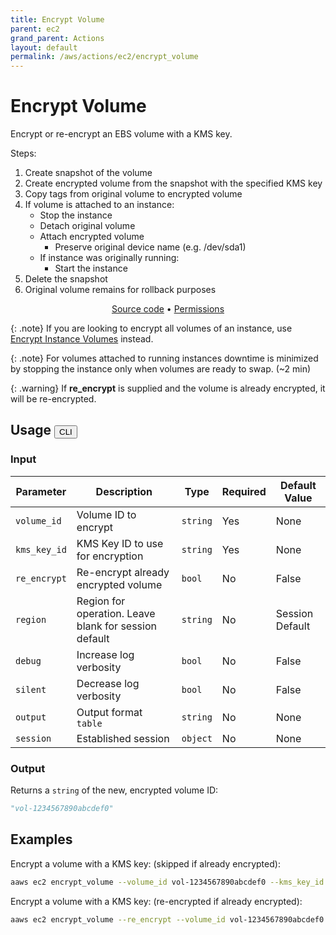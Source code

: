 ```yaml
---
title: Encrypt Volume
parent: ec2
grand_parent: Actions
layout: default
permalink: /aws/actions/ec2/encrypt_volume
---
```


# Encrypt Volume

Encrypt or re-encrypt an EBS volume with a KMS key.<br/>

Steps:

1. Create snapshot of the volume
2. Create encrypted volume from the snapshot with the specified KMS key
3. Copy tags from original volume to encrypted volume
4. If volume is attached to an instance:
    - Stop the instance
    - Detach original volume
    - Attach encrypted volume
        - Preserve original device name (e.g. /dev/sda1)
    - If instance was originally running:
        - Start the instance
5. Delete the snapshot
6. Original volume remains for rollback purposes

<p align="center">
   <a href="https://github.com/avtomat-hub/avtomat-aws/tree/main/avtomat_aws/services/ec2/encrypt_volume.py">Source code</a> •
   <a href="/aws/permissions/ec2/encrypt_volume">Permissions</a>
</p>

{: .note}
If you are looking to encrypt all volumes of an instance,
use [Encrypt Instance Volumes](/aws/actions/ec2/encrypt_instance_volumes) instead.

{: .note}
For volumes attached to running instances downtime is minimized by stopping the instance only when volumes are ready to
swap. (~2 min)

{: .warning}
If <b>re_encrypt</b> is supplied and the volume is already encrypted, it will be re-encrypted.

## Usage <button id="toggleButton" class="btn fs-3" onclick="toggleTables()">CLI</button>

### Input

| Parameter    | Description                                           | Type     | Required | Default Value   |
|--------------|-------------------------------------------------------|----------|----------|-----------------|
| `volume_id`  | Volume ID to encrypt                                  | `string` | Yes      | None            |
| `kms_key_id` | KMS Key ID to use for encryption                      | `string` | Yes      | None            |
| `re_encrypt` | Re-encrypt already encrypted volume                   | `bool`   | No       | False           |
| `region`     | Region for operation. Leave blank for session default | `string` | No       | Session Default |
| `debug`      | Increase log verbosity                                | `bool`   | No       | False           |
| `silent`     | Decrease log verbosity                                | `bool`   | No       | False           |
| `output`     | Output format <br/> `table`                           | `string` | No       | None            |
| `session`    | Established session                                   | `object` | No       | None            |                           

### Output

Returns a `string` of the new, encrypted volume ID:

```python
"vol-1234567890abcdef0"
```

<div markdown="1" id="cli" style="display: block;">

## Examples

Encrypt a volume with a KMS key: (skipped if already encrypted):

```bash
aaws ec2 encrypt_volume --volume_id vol-1234567890abcdef0 --kms_key_id abcd1234-a123-456a-a12b-a123b4cd56ef
```

Encrypt a volume with a KMS key: (re-encrypted if already encrypted):

```bash
aaws ec2 encrypt_volume --re_encrypt --volume_id vol-1234567890abcdef0 --kms_key_id abcd1234-a123-456a-a12b-a123b4cd56ef
```

</div>

<div markdown="1" id="prog" style="display: none;">

## Examples

Encrypt a volume with a KMS key: (skipped if already encrypted):

```python
from avtomat_aws import ec2

response = ec2.encrypt_volume(volume_id="vol-1234567890abcdef0",
                              kms_key_id="abcd1234-a123-456a-a12b-a123b4cd56ef")

```

Encrypt a volume with a KMS key: (re-encrypted if already encrypted):

```python
from avtomat_aws import ec2

response = ec2.encrypt_volume(re_encrypt=True,
                              volume_id="vol-1234567890abcdef0",
                              kms_key_id="abcd1234-a123-456a-a12b-a123b4cd56ef")
```

</div>

<script>
  function toggleTables() {
    var cli = document.getElementById("cli");
    var prog = document.getElementById("prog");
    var toggleButton = document.getElementById("toggleButton");
    if (cli.style.display === "none") {
      cli.style.display = "block";
      prog.style.display = "none";
      toggleButton.innerHTML = "CLI";
    } else {
      cli.style.display = "none";
      prog.style.display = "block";
      toggleButton.innerHTML = "Programmatic";
    } 
  }
</script>
